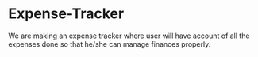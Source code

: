 # Expense-Tracker
We are making an expense tracker where user will have account of all the expenses done so that he/she can manage finances properly.
